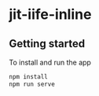 # jit-iife-inline

## Getting started

To install and run the app

```bash
npm install
npm run serve
```
